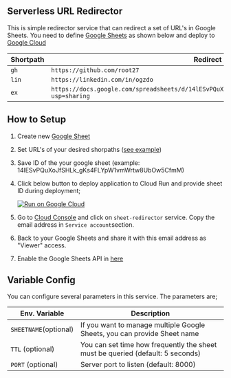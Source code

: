 ## Serverless URL Redirector


This is simple redirector service that can redirect a set of URL's in Google Sheets. You need to define [Google Sheets](https://docs.google.com/spreadsheets/d/14lESvPQuXoJfSHLk_gKs4FLYpW1vmWrtw8UbOw5CfmM/edit?usp=sharing) as shown below and deploy to
[Google Cloud](https://cloud.google.com/)

| Shortpath | Redirect |
| ---       | ---       |
| `gh`      | `https://github.com/root27`|
| `lin`     | `https://linkedin.com/in/ogzdo`|
| `ex`      | `https://docs.google.com/spreadsheets/d/14lESvPQuXoJfSHLk_gKs4FLYpW1vmWrtw8UbOw5CfmM/edit?usp=sharing`|

## How to Setup

1. Create new  [Google Sheet](https://sheets.new)

1. Set URL's of your desired shorpaths ([see example](https://docs.google.com/spreadsheets/d/14lESvPQuXoJfSHLk_gKs4FLYpW1vmWrtw8UbOw5CfmM/edit?usp=sharing))

1. Save ID of the your google sheet (example: 14lESvPQuXoJfSHLk_gKs4FLYpW1vmWrtw8UbOw5CfmM)

1. Click below button to deploy application to Cloud Run and provide sheet ID during deployment;

    [![Run on Google Cloud](https://deploy.cloud.run/button.svg)](https://deploy.cloud.run)

1. Go to [Cloud Console](https://console.cloud.google.com/run) and click on `sheet-redirector` service. Copy the email address in `Service account`section.

1. Back to your Google Sheets and share it with this email address as "Viewer" access.

1. Enable the Google Sheets API in [here](https://console.developers.google.com/apis/api/sheets.googleapis.com/overview)

## Variable Config

You can configure several parameters in this service. The parameters are;

| Env. Variable | Description |
| ---           |   ---     |
| `SHEETNAME`(optional)   | If you want to manage multiple Google Sheets, you can provide Sheet name|
| `TTL` (optional)| You can set time how frequently the sheet must be queried (default: 5 seconds) |
`PORT` (optional) | Server port to listen (default: 8000)|



